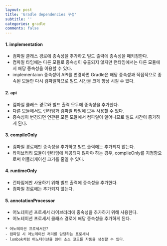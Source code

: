 ```yaml
---
layout: post
title: 'Gradle dependencies 구성'
subtitle: ''
categories: gradle
comments: false
---
```



#### 1. implementation ####
- 컴파일 클래스 경로에 종속성을 추가하고 빌드 출력에 종속성을 패키징한다.
- 컴파일 타임에는 다른 모듈로 종속성이 유출되지 않지만 런타임에서는 다른 모듈에서 해당 종속성을 이용할 수 있다. 
- implementaion 종속성이 API를 변경하면 Gradle은 해당 종속성과 직접적으로 종속된 모듈만 다시 컴파일하므로 빌드 시간을 크게 향상 시킬 수 있다.

#### 2. api ####
- 컴파일 클래스 경로와 빌드 출력 모두에 종속성을 추가한다.
- 다른 모듈에서도 런타임과 컴파일 타임에 모두 사용할 수 있다.
- 종속성이 변경되면 연관된 모든 모듈에서 컴파일이 일어나므로 빌드 시간이 증가하게 된다. 

#### 3. compileOnly ####
- 컴파일 경로에만 종속성을 추가하고 빌드 출력에는 추가되지 않는다. 
- 라이브러리 모듈이 런타임에 제공되지 않아야 하는 경우, complieOnly를 지정함으로써 어플리케이션 크기를 줄일 수 있다.

#### 4. runtimeOnly ####
- 런타임에만 사용하기 위해 빌드 출력에 종속성을 추가한다.
- 컴파일 경로에는 추가되지 않는다.

#### 5. annotationProcessor ####
- 어노테이션 프로세서 라이브러리에 종속성을 추가하기 위해 사용한다.
- 어노테이션 프로세서 클래스 경로에 해당 종속성을 추가하게 된다.

```
* 어노테이션 프로세서란?
- 컴파일 시 어노테이션 처리를 담당하는 프로세서
- lombok처럼 어노테이션을 읽어 소스 코드를 자동을 생성할 수 있다.
```